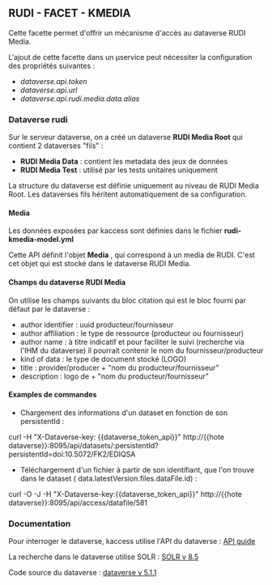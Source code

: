 ## RUDI - FACET - KMEDIA

Cette facette permet d'offrir un mécanisme d'accès au dataverse RUDI Media.

L'ajout de cette facette dans un µservice peut nécessiter la configuration des propriétés suivantes :

* _dataverse.api.token_
* _dataverse.api.url_
* _dataverse.api.rudi.media.data.alias_

### Dataverse rudi

Sur le serveur dataverse, on a créé un dataverse  __RUDI Media Root__  qui contient 2 dataverses "fils" :

* **RUDI Media Data** : contient les metadata des jeux de données
* **RUDI Media Test** : utilisé par les tests unitaires uniquement

La structure du dataverse est définie uniquement au niveau de RUDI Media Root. Les dataverses fils héritent
automatiquement de sa configuration.

#### Media

Les données exposées par kaccess sont définies dans le fichier  __rudi-kmedia-model.yml__

Cette API définit l'objet  __Media__ , qui correspond à un media de RUDI.
C'est cet objet qui est stocké dans le dataverse RUDI Media.

#### Champs du dataverse RUDI Media

On utilise les champs suivants du bloc citation qui est le bloc fourni par défaut par le dataverse :

* author identifier : uuid producteur/fournisseur
* author affiliation : le type de ressource (producteur ou fournisseur)
* author name  : à titre indicatif et pour faciliter le suivi (recherche via l'IHM du dataverse) il pourrait contenir le
  nom du fournisseur/producteur
* kind of data : le type de document stocké (LOGO)
* title : provider/producer + "nom du producteur/fournisseur"
* description : logo de + "nom du producteur/fournisseur"

#### Examples de commandes

* Chargement des informations d'un dataset en fonction de son persistentId :

curl -H "X-Dataverse-key:
{{dataverse_token_api}}" http://{{hote dataverse}}:8095/api/datasets/:persistentId?persistentId=doi:10.5072/FK2/EDIQSA

* Téléchargement d'un fichier à partir de son identifiant, que l'on trouve dans le dataset (
  data.latestVersion.files.dataFile.id) :

curl -O -J -H "X-Dataverse-key:{{dataverse_token_api}}" http://{{hote dataverse}}:8095/api/access/datafile/581

### Documentation

Pour interroger le dataverse, kaccess utilise l'API du dataverse : [API guide](https://guides.dataverse.org/en/5.1/api/index.html)

La recherche dans le dataverse utilise SOLR : [SOLR v 8.5](https://solr.apache.org/guide/8_5/searching.html)

Code source du dataverse : [dataverse v 5.1.1](https://github.com/IQSS/dataverse/releases/tag/v5.1.1)

